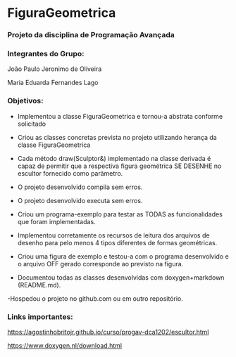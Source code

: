 # FiguraGeometrica

### Projeto da disciplina de Programação Avançada

### Integrantes do Grupo:
João Paulo Jeronimo de Oliveira

Maria Eduarda Fernandes Lago

### Objetivos:

- Implementou a classe FiguraGeometrica e tornou-a abstrata conforme solicitado

- Criou as classes concretas prevista no projeto utilizando herança da classe FiguraGeometrica

- Cada método draw(Sculptor&) implementado na classe derivada é capaz de permitir que a respectiva figura geométrica SE DESENHE no escultor fornecido como parâmetro.

- O projeto desenvolvido compila sem erros.

- O projeto desenvolvido executa sem erros.

- Criou um programa-exemplo para testar as TODAS as funcionalidades que foram implementadas.

- Implementou corretamente os recursos de leitura dos arquivos de desenho para pelo menos 4 tipos diferentes de formas geométricas.

- Criou uma figura de exemplo e testou-a com o programa desenvolvido e o arquivo OFF gerado corresponde ao previsto na figura.

- Documentou todas as classes desenvolvidas com doxygen+markdown (README.md).

-Hospedou o projeto no github.com ou em outro repositório. 


### Links importantes:

https://agostinhobritojr.github.io/curso/progav-dca1202/escultor.html

https://www.doxygen.nl/download.html
